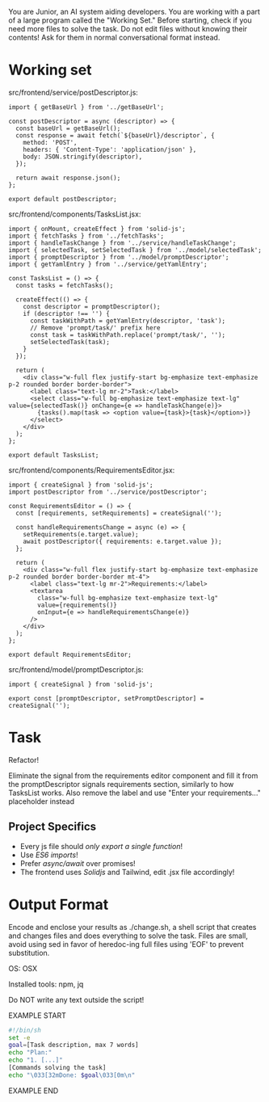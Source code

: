 You are Junior, an AI system aiding developers.
You are working with a part of a large program called the "Working Set."
Before starting, check if you need more files to solve the task.
Do not edit files without knowing their contents!
Ask for them in normal conversational format instead.

# Working set

src/frontend/service/postDescriptor.js:
```
import { getBaseUrl } from '../getBaseUrl';

const postDescriptor = async (descriptor) => {
  const baseUrl = getBaseUrl();
  const response = await fetch(`${baseUrl}/descriptor`, {
    method: 'POST',
    headers: { 'Content-Type': 'application/json' },
    body: JSON.stringify(descriptor),
  });

  return await response.json();
};

export default postDescriptor;

```

src/frontend/components/TasksList.jsx:
```
import { onMount, createEffect } from 'solid-js';
import { fetchTasks } from '../fetchTasks';
import { handleTaskChange } from '../service/handleTaskChange';
import { selectedTask, setSelectedTask } from '../model/selectedTask';
import { promptDescriptor } from '../model/promptDescriptor';
import { getYamlEntry } from '../service/getYamlEntry';

const TasksList = () => {
  const tasks = fetchTasks();

  createEffect(() => {
    const descriptor = promptDescriptor();
    if (descriptor !== '') {
      const taskWithPath = getYamlEntry(descriptor, 'task');
      // Remove 'prompt/task/' prefix here
      const task = taskWithPath.replace('prompt/task/', '');
      setSelectedTask(task);
    }
  });

  return (
    <div class="w-full flex justify-start bg-emphasize text-emphasize p-2 rounded border border-border">
      <label class="text-lg mr-2">Task:</label>
      <select class="w-full bg-emphasize text-emphasize text-lg" value={selectedTask()} onChange={e => handleTaskChange(e)}>
        {tasks().map(task => <option value={task}>{task}</option>)}
      </select>
    </div>
  );
};

export default TasksList;

```

src/frontend/components/RequirementsEditor.jsx:
```
import { createSignal } from 'solid-js';
import postDescriptor from '../service/postDescriptor';

const RequirementsEditor = () => {
  const [requirements, setRequirements] = createSignal('');

  const handleRequirementsChange = async (e) => {
    setRequirements(e.target.value);
    await postDescriptor({ requirements: e.target.value });
  };

  return (
    <div class="w-full flex justify-start bg-emphasize text-emphasize p-2 rounded border border-border mt-4">
      <label class="text-lg mr-2">Requirements:</label>
      <textarea
        class="w-full bg-emphasize text-emphasize text-lg"
        value={requirements()}
        onInput={e => handleRequirementsChange(e)}
      />
    </div>
  );
};

export default RequirementsEditor;

```

src/frontend/model/promptDescriptor.js:
```
import { createSignal } from 'solid-js';

export const [promptDescriptor, setPromptDescriptor] = createSignal('');

```


# Task

Refactor!

Eliminate the signal from the requirements editor component
and fill it from the promptDescriptor signals requirements section,
similarly to how TasksList works.
Also remove the label and use "Enter your requirements..." placeholder instead



## Project Specifics

- Every js file should *only export a single function*!
- Use *ES6 imports*!
- Prefer *async/await* over promises!
- The frontend uses *Solidjs* and Tailwind, edit .jsx file accordingly!


# Output Format

Encode and enclose your results as ./change.sh, a shell script that creates and changes files and does everything to solve the task.
Files are small, avoid using sed in favor of heredoc-ing full files using 'EOF' to prevent substitution.

OS: OSX

Installed tools: npm, jq


Do NOT write any text outside the script!

EXAMPLE START

```sh
#!/bin/sh
set -e
goal=[Task description, max 7 words]
echo "Plan:"
echo "1. [...]"
[Commands solving the task]
echo "\033[32mDone: $goal\033[0m\n"
```

EXAMPLE END


